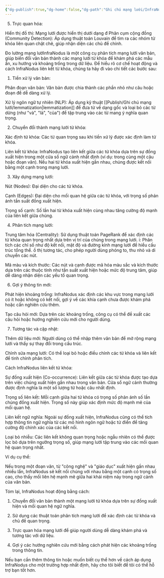 ```yaml
---
{"dg-publish":true,"dg-home":false,"dg-path":"Ghi chú mạng lưới/InfraNodus-cont.md","permalink":"/ghi-chu-mang-luoi/infra-nodus-cont/","dgPassFrontmatter":true,"noteIcon":"","updated":"2025-01-01T22:50:45.078+07:00"}
---
```





5. Trực quan hóa:

Hiển thị đồ thị: Mạng lưới được hiển thị dưới dạng đ
Phân cụm cộng đồng (Community Detection): Áp dụng thuật toán Louvain để tìm ra các nhóm từ khóa liên quan chặt chẽ, giúp nhận diện các chủ đề chính.

Đo lường mạng lướInfraNodus là một công cụ phân tích mạng lưới văn bản, giúp biến đổi văn bản thành các mạng lưới từ khóa để khám phá các mẫu ẩn, xu hướng và khoảng trống trong dữ liệu. Để hiểu rõ cơ chế hoạt động và cách InfraNodus liên kết từ khóa, chúng ta hãy đi vào chi tiết các bước sau:

1. Tiền xử lý văn bản:

Phân đoạn văn bản: Văn bản được chia thành các phần nhỏ như câu hoặc đoạn để dễ dàng xử lý.

Xử lý ngôn ngữ tự nhiên (NLP): Áp dụng kỹ thuật [[Publish/Ghi chú mạng lưới/lemmatization\|lemmatization]] để đưa từ về dạng gốc và loại bỏ các từ dừng (như "và", "là", "của") để tập trung vào các từ mang ý nghĩa quan trọng.



2. Chuyển đổi thành mạng lưới từ khóa:

Xác định từ khóa: Các từ quan trọng sau khi tiền xử lý được xác định làm từ khóa.

Liên kết từ khóa: InfraNodus tạo liên kết giữa các từ khóa dựa trên sự đồng xuất hiện trong một cửa sổ ngữ cảnh nhất định (ví dụ: trong cùng một câu hoặc đoạn văn). Nếu hai từ khóa xuất hiện gần nhau, chúng được kết nối bằng một cạnh trong mạng lưới.



3. Xây dựng mạng lưới:

Nút (Nodes): Đại diện cho các từ khóa.

Cạnh (Edges): Đại diện cho mối quan hệ giữa các từ khóa, với trọng số phản ánh tần suất đồng xuất hiện.

Trọng số cạnh: Số lần hai từ khóa xuất hiện cùng nhau tăng cường độ mạnh của liên kết giữa chúng.



4. Phân tích mạng lưới:

Trung tâm hóa (Centrality): Sử dụng thuật toán PageRank để xác định các từ khóa quan trọng nhất dựa trên vị trí của chúng trong mạng lưới.
i: Phân tích các chỉ số như độ kết nối, mật độ và đường kính mạng lưới để hiểu cấu trúc tổng thể.
ồ thị tương tác, cho phép người dùng phóng to, thu nhỏ và di chuyển các nút.

Mã màu và kích thước: Các nút và cạnh được mã hóa màu sắc và kích thước dựa trên các thuộc tính như tần suất xuất hiện hoặc mức độ trung tâm, giúp dễ dàng nhận diện các yếu tố quan trọng.



6. Gợi ý thông tin mới:

Phát hiện khoảng trống: InfraNodus xác định các khu vực trong mạng lưới có ít hoặc không có kết nối, gợi ý về các khía cạnh chưa được khám phá hoặc cần nghiên cứu thêm.

Tạo câu hỏi mới: Dựa trên các khoảng trống, công cụ có thể đề xuất các câu hỏi hoặc hướng nghiên cứu mới cho người dùng.



7. Tương tác và cập nhật:

Thêm dữ liệu mới: Người dùng có thể nhập thêm văn bản để mở rộng mạng lưới và thấy sự thay đổi trong cấu trúc.

Chỉnh sửa mạng lưới: Có thể loại bỏ hoặc điều chỉnh các từ khóa và liên kết để tinh chỉnh phân tích.




Cách InfraNodus liên kết từ khóa:

Sự đồng xuất hiện (Co-occurrence): Liên kết giữa các từ khóa được tạo dựa trên việc chúng xuất hiện gần nhau trong văn bản. Cửa sổ ngữ cảnh thường được định nghĩa là một số lượng từ hoặc câu nhất định.

Trọng số liên kết: Mỗi cạnh giữa hai từ khóa có trọng số phản ánh số lần chúng đồng xuất hiện. Trọng số này giúp xác định mức độ mạnh mẽ của mối quan hệ.

Liên kết ngữ nghĩa: Ngoài sự đồng xuất hiện, InfraNodus cũng có thể tích hợp thông tin ngữ nghĩa từ các mô hình ngôn ngữ hoặc từ điển để tăng cường độ chính xác của các kết nối.

Loại bỏ nhiễu: Các liên kết không quan trọng hoặc ngẫu nhiên có thể được lọc bỏ dựa trên ngưỡng trọng số, giúp mạng lưới tập trung vào các mối quan hệ quan trọng nhất.


Ví dụ cụ thể:

Nếu trong một đoạn văn, từ "công nghệ" và "giáo dục" xuất hiện gần nhau nhiều lần, InfraNodus sẽ kết nối chúng với nhau bằng một cạnh có trọng số cao, cho thấy mối liên hệ mạnh mẽ giữa hai khái niệm này trong ngữ cảnh của văn bản.


Tóm lại, InfraNodus hoạt động bằng cách:

1. Chuyển đổi văn bản thành một mạng lưới từ khóa dựa trên sự đồng xuất hiện và mối quan hệ ngữ nghĩa.


2. Sử dụng các thuật toán phân tích mạng lưới để xác định các từ khóa và chủ đề quan trọng.


3. Trực quan hóa mạng lưới để giúp người dùng dễ dàng khám phá và tương tác với dữ liệu.


4. Gợi ý các hướng nghiên cứu mới bằng cách phát hiện các khoảng trống trong thông tin.



Nếu bạn cần thêm thông tin hoặc muốn biết cụ thể hơn về cách áp dụng InfraNodus cho một trường hợp nhất định, hãy cho tôi biết để tôi có thể hỗ trợ bạn tốt hơn.

